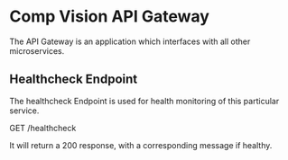# Comp Vision API Gateway

The API Gateway is an application which interfaces with all other microservices.

## Healthcheck Endpoint

The healthcheck Endpoint is used for health monitoring of this particular service.

GET
/healthcheck

It will return a 200 response, with a corresponding message if healthy.